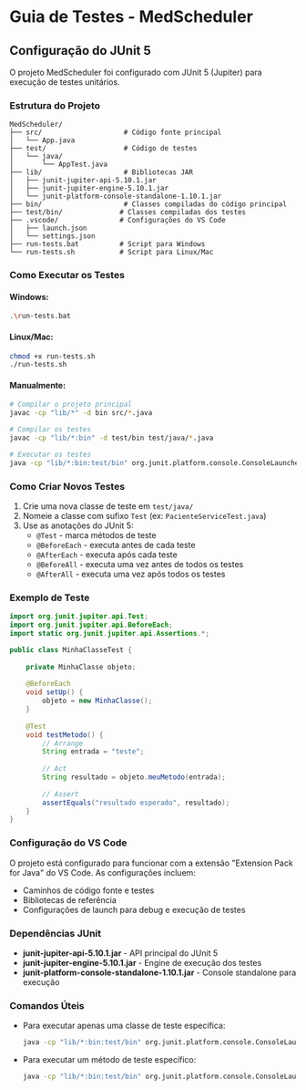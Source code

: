 # Guia de Testes - MedScheduler

## Configuração do JUnit 5

O projeto MedScheduler foi configurado com JUnit 5 (Jupiter) para execução de testes unitários.

### Estrutura do Projeto

```
MedScheduler/
├── src/                    # Código fonte principal
│   └── App.java
├── test/                   # Código de testes
│   └── java/
│       └── AppTest.java
├── lib/                    # Bibliotecas JAR
│   ├── junit-jupiter-api-5.10.1.jar
│   ├── junit-jupiter-engine-5.10.1.jar
│   └── junit-platform-console-standalone-1.10.1.jar
├── bin/                    # Classes compiladas do código principal
├── test/bin/              # Classes compiladas dos testes
├── .vscode/               # Configurações do VS Code
│   ├── launch.json
│   └── settings.json
├── run-tests.bat          # Script para Windows
└── run-tests.sh           # Script para Linux/Mac
```

### Como Executar os Testes

#### Windows:
```bash
.\run-tests.bat
```

#### Linux/Mac:
```bash
chmod +x run-tests.sh
./run-tests.sh
```

#### Manualmente:
```bash
# Compilar o projeto principal
javac -cp "lib/*" -d bin src/*.java

# Compilar os testes
javac -cp "lib/*:bin" -d test/bin test/java/*.java

# Executar os testes
java -cp "lib/*:bin:test/bin" org.junit.platform.console.ConsoleLauncher --scan-class-path
```

### Como Criar Novos Testes

1. Crie uma nova classe de teste em `test/java/`
2. Nomeie a classe com sufixo `Test` (ex: `PacienteServiceTest.java`)
3. Use as anotações do JUnit 5:
   - `@Test` - marca métodos de teste
   - `@BeforeEach` - executa antes de cada teste
   - `@AfterEach` - executa após cada teste
   - `@BeforeAll` - executa uma vez antes de todos os testes
   - `@AfterAll` - executa uma vez após todos os testes

### Exemplo de Teste

```java
import org.junit.jupiter.api.Test;
import org.junit.jupiter.api.BeforeEach;
import static org.junit.jupiter.api.Assertions.*;

public class MinhaClasseTest {
    
    private MinhaClasse objeto;
    
    @BeforeEach
    void setUp() {
        objeto = new MinhaClasse();
    }
    
    @Test
    void testMetodo() {
        // Arrange
        String entrada = "teste";
        
        // Act
        String resultado = objeto.meuMetodo(entrada);
        
        // Assert
        assertEquals("resultado esperado", resultado);
    }
}
```

### Configuração do VS Code

O projeto está configurado para funcionar com a extensão "Extension Pack for Java" do VS Code. As configurações incluem:

- Caminhos de código fonte e testes
- Bibliotecas de referência
- Configurações de launch para debug e execução de testes

### Dependências JUnit

- **junit-jupiter-api-5.10.1.jar** - API principal do JUnit 5
- **junit-jupiter-engine-5.10.1.jar** - Engine de execução dos testes
- **junit-platform-console-standalone-1.10.1.jar** - Console standalone para execução

### Comandos Úteis

- Para executar apenas uma classe de teste específica:
  ```bash
  java -cp "lib/*:bin:test/bin" org.junit.platform.console.ConsoleLauncher --select-class=AppTest
  ```

- Para executar um método de teste específico:
  ```bash
  java -cp "lib/*:bin:test/bin" org.junit.platform.console.ConsoleLauncher --select-method=AppTest#testAppCreation
  ```



